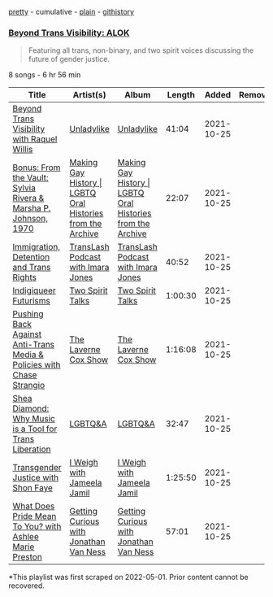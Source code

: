 [pretty](/playlists/pretty/37i9dQZF1DX21ildQwVt4b.md) - cumulative - [plain](/playlists/plain/37i9dQZF1DX21ildQwVt4b) - [githistory](https://github.githistory.xyz/mackorone/spotify-playlist-archive/blob/main/playlists/plain/37i9dQZF1DX21ildQwVt4b)

### [Beyond Trans Visibility: ALOK](https://open.spotify.com/playlist/37i9dQZF1DX21ildQwVt4b)

> Featuring all trans, non\-binary, and two spirit voices discussing the future of gender justice.

8 songs - 6 hr 56 min

| Title | Artist(s) | Album | Length | Added | Removed |
|---|---|---|---|---|---|
| [Beyond Trans Visibility with Raquel Willis](https://open.spotify.com/episode/0zubOYcGRmjgZOPCvTE4q9) | [Unladylike](https://open.spotify.com/show/4HIbrI2ckotPHTh6REyR73) | [Unladylike](https://open.spotify.com/show/4HIbrI2ckotPHTh6REyR73) | 41:04 | 2021-10-25 |  |
| [Bonus: From the Vault: Sylvia Rivera & Marsha P\. Johnson, 1970](https://open.spotify.com/episode/6quZFURWoHUBwJadcMCh9a) | [Making Gay History \| LGBTQ Oral Histories from the Archive](https://open.spotify.com/show/1NlHk37Vo7HlGE1CFg8uGx) | [Making Gay History \| LGBTQ Oral Histories from the Archive](https://open.spotify.com/show/1NlHk37Vo7HlGE1CFg8uGx) | 22:07 | 2021-10-25 |  |
| [Immigration, Detention and Trans Rights](https://open.spotify.com/episode/7xenHJhunGNwJw6fOv3PgR) | [TransLash Podcast with Imara Jones](https://open.spotify.com/show/3bKZAZDRPlB8ZRyUSpJ6t8) | [TransLash Podcast with Imara Jones](https://open.spotify.com/show/3bKZAZDRPlB8ZRyUSpJ6t8) | 40:52 | 2021-10-25 |  |
| [Indigiqueer Futurisms](https://open.spotify.com/episode/3nAwMuM7ehk07jQVHQV5ul) | [Two Spirit Talks](https://open.spotify.com/show/0rLW1CVfQ7xC3WwrMdRkHz) | [Two Spirit Talks](https://open.spotify.com/show/0rLW1CVfQ7xC3WwrMdRkHz) | 1:00:30 | 2021-10-25 |  |
| [Pushing Back Against Anti\-Trans Media & Policies with Chase Strangio](https://open.spotify.com/episode/1drGQAmfU7GifkpMGTBWE1) | [The Laverne Cox Show](https://open.spotify.com/show/2GPQaKpelElHdMyhbILHil) | [The Laverne Cox Show](https://open.spotify.com/show/2GPQaKpelElHdMyhbILHil) | 1:16:08 | 2021-10-25 |  |
| [Shea Diamond: Why Music is a Tool for Trans Liberation](https://open.spotify.com/episode/0yXJVRzsL8e2xPLMvenKfQ) | [LGBTQ&A](https://open.spotify.com/show/37E7LIv89GodYNEBAWREd8) | [LGBTQ&A](https://open.spotify.com/show/37E7LIv89GodYNEBAWREd8) | 32:47 | 2021-10-25 |  |
| [Transgender Justice with Shon Faye](https://open.spotify.com/episode/55Jz0jnkiAPQRZgikL09zJ) | [I Weigh with Jameela Jamil](https://open.spotify.com/show/48QtcFDDyQzKIc4B0fo4V7) | [I Weigh with Jameela Jamil](https://open.spotify.com/show/48QtcFDDyQzKIc4B0fo4V7) | 1:25:50 | 2021-10-25 |  |
| [What Does Pride Mean To You? with Ashlee Marie Preston](https://open.spotify.com/episode/2nfU9RHgXxLCtVAdIl32rA) | [Getting Curious with Jonathan Van Ness](https://open.spotify.com/show/0wK8MPt9f2z2R4HustgqHh) | [Getting Curious with Jonathan Van Ness](https://open.spotify.com/show/0wK8MPt9f2z2R4HustgqHh) | 57:01 | 2021-10-25 |  |

\*This playlist was first scraped on 2022-05-01. Prior content cannot be recovered.
